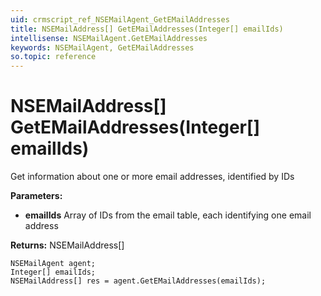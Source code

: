 ```yaml
---
uid: crmscript_ref_NSEMailAgent_GetEMailAddresses
title: NSEMailAddress[] GetEMailAddresses(Integer[] emailIds)
intellisense: NSEMailAgent.GetEMailAddresses
keywords: NSEMailAgent, GetEMailAddresses
so.topic: reference
---
```


# NSEMailAddress[] GetEMailAddresses(Integer[] emailIds)

Get information about one or more email addresses, identified by IDs

**Parameters:**
 - **emailIds** Array of IDs from the email table, each identifying one email address

**Returns:** NSEMailAddress[]

```crmscript
NSEMailAgent agent;
Integer[] emailIds;
NSEMailAddress[] res = agent.GetEMailAddresses(emailIds);
```

